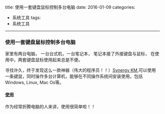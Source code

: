 title: 使用一套键盘鼠标控制多台电脑
date: 2016-01-09
categories:
- 系统工具
tags:
- 系统工具
-----------------------
### 使用一套键盘鼠标控制多台电脑

家里有两台电脑， 一台台式机，一台笔记本， 笔记本接了外接键盘与鼠标， 在使用中，两套键盘鼠标使用起来总是不便。

寻找许久，终于发现这么一款神器（伟大的程序员！！）[Synergy KM](http://synergy-project.org/),可以使用一条键鼠，同时操作多台计算机，能够在不同操作系统间安装使用，包括Windows, Linux, Mac Os等。

#### [使用](https://github.com/synergy/synergy/wiki/User-Guide)
作为经常折腾电脑的人来讲，使用很简单啦！！